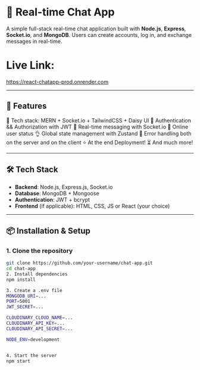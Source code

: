 # 💬 Real-time Chat App

A simple full-stack real-time chat application built with **Node.js**, **Express**, **Socket.io**, and **MongoDB**. Users can create accounts, log in, and exchange messages in real-time.
# Live Link:
https://react-chatapp-prod.onrender.com

---

## 🚀 Features

🌟 Tech stack: MERN + Socket.io + TailwindCSS + Daisy UI
🎃 Authentication && Authorization with JWT
👾 Real-time messaging with Socket.io
🚀 Online user status
👌 Global state management with Zustand
🐞 Error handling both on the server and on the client
⭐ At the end Deployment!
⏳ And much more!

---

## 🛠️ Tech Stack

- **Backend**: Node.js, Express.js, Socket.io
- **Database**: MongoDB + Mongoose
- **Authentication**: JWT + bcrypt
- **Frontend** (if applicable): HTML, CSS, JS or React (your choice)

---

## 📦 Installation & Setup

### 1. Clone the repository

```bash
git clone https://github.com/your-username/chat-app.git
cd chat-app
2. Install dependencies
npm install

3. Create a .env file
MONGODB_URI=...
PORT=5001
JWT_SECRET=...

CLOUDINARY_CLOUD_NAME=...
CLOUDINARY_API_KEY=...
CLOUDINARY_API_SECRET=...

NODE_ENV=development


4. Start the server
npm start





